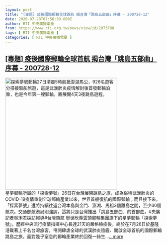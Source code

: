 ```yaml
---
layout: post
title: "[專題] 疫後國際郵輪全球首航 揭台灣「跳島五部曲」序幕 - 200728-12"
date: 2020-07-28T07:56:39.000Z
author: RTI 中央廣播電臺
from: https://www.rti.org.tw/news/view/id/2073788
tags: [ RTI 中央廣播電臺 ]
categories: [ RTI 中央廣播電臺 ]
---
```

<!--1595922999000-->
[[專題] 疫後國際郵輪全球首航 揭台灣「跳島五部曲」序幕 - 200728-12](https://www.rti.org.tw/news/view/id/2073788)
------

<div>
<img src="https://static.rti.org.tw/assets/thumbnails/2020/07/27/20200727000003M.jpg" width="360" alt="探索夢號郵輪27日清晨5時航抵澎湖馬公，926名遊客分搭接駁船旅遊，這是武漢肺炎疫情解封後首發郵輪泊靠，也是今年第一艘郵輪，將展開4天3夜跳島遊程。" title="探索夢號郵輪27日清晨5時航抵澎湖馬公，926名遊客分搭接駁船旅遊，這是武漢肺炎疫情解封後首發郵輪泊靠，也是今年第一艘郵輪，將展開4天3夜跳島遊程。"><br>星夢郵輪所屬的「探索夢號」26日在台灣展開跳島之旅，成為俗稱武漢肺炎的COVID-19疫情重創全球郵輪產業以來，世界首艘復航的國際郵輪；而且接下來，「探索夢號」還將持續往返台灣本島與金門、澎湖、馬祖3個離島之間，至少30個航次。交通部航港局則強調，這將只是台灣推出「跳島五部曲」的首部曲。#央廣記者吳琍君採訪報導#台灣領航 舉世欣羨雲頂郵輪集團旗下的星夢郵輪「探索夢號」，歷經中央流行疫情指揮中心長達21天的嚴格檢疫後，終於在7月26日於基隆港載著上千名台灣旅客，甩開肆虐全球的武漢肺炎陰霾、開啟全球首航的國際郵輪跳島之旅。面對幾乎窒息的郵輪產業終於回復一絲生...<a target="_blank" href="https://www.rti.org.tw/news/view/id/2073788">...more</a>
</div>
